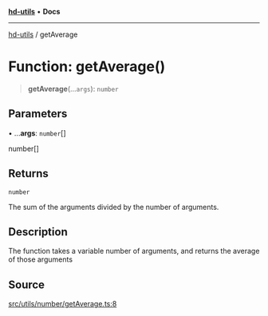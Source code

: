 [**hd-utils**](../README.md) • **Docs**

***

[hd-utils](../globals.md) / getAverage

# Function: getAverage()

> **getAverage**(...`args`): `number`

## Parameters

• ...**args**: `number`[]

number[]

## Returns

`number`

The sum of the arguments divided by the number of arguments.

## Description

The function takes a variable number of arguments, and returns the average of those arguments

## Source

[src/utils/number/getAverage.ts:8](https://github.com/AhmadHddad/h-utils/blob/b1dfa95e218c9605f39fc234662ef50e62fadcb8/src/utils/number/getAverage.ts#L8)
